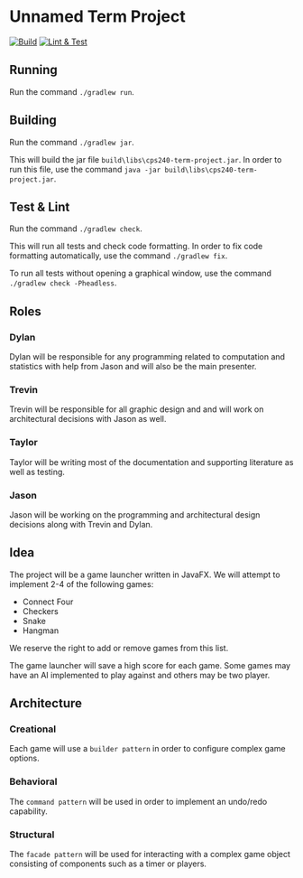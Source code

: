# Unnamed Term Project

[![Build](https://github.com/taylorgrinn/cps240-term-project/actions/workflows/build.yaml/badge.svg)](https://github.com/taylorgrinn/cps240-term-project/actions/workflows/build.yaml)
[![Lint & Test](https://github.com/taylorgrinn/cps240-term-project/actions/workflows/check.yaml/badge.svg)](https://github.com/taylorgrinn/cps240-term-project/actions/workflows/check.yaml)

## Running

Run the command `./gradlew run`.

## Building

Run the command `./gradlew jar`.

This will build the jar file `build\libs\cps240-term-project.jar`. In
order to run this file, use the command `java -jar
build\libs\cps240-term-project.jar`.

## Test & Lint

Run the command `./gradlew check`.

This will run all tests and check code formatting. In order to fix
code formatting automatically, use the command `./gradlew fix`.

To run all tests without opening a graphical window, use the command
`./gradlew check -Pheadless`.

## Roles

### Dylan

Dylan will be responsible for any programming related to computation
and statistics with help from Jason and will also be the main
presenter.

### Trevin

Trevin will be responsible for all graphic design and and will work on
architectural decisions with Jason as well.

### Taylor

Taylor will be writing most of the documentation and supporting
literature as well as testing.

### Jason

Jason will be working on the programming and architectural design
decisions along with Trevin and Dylan.

## Idea

The project will be a game launcher written in JavaFX. We will attempt
to implement 2-4 of the following games:

- Connect Four
- Checkers
- Snake
- Hangman

We reserve the right to add or remove games from this list.

The game launcher will save a high score for each game. Some games may
have an AI implemented to play against and others may be two player.

## Architecture

### Creational

Each game will use a `builder pattern` in order to configure complex
game options.

### Behavioral

The `command pattern` will be used in order to implement an undo/redo
capability.

### Structural

The `facade pattern` will be used for interacting with a complex game
object consisting of components such as a timer or players.
